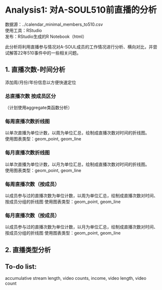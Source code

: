 # Analysis1: 对A-SOUL510前直播的分析
数据源：../calendar_minimal_members_to510.csv  
使用工具：RStudio  
发布：RStudio生成的R Notebook（html）  
  
此分析将利用直播参与情况对A-SOUL成员的工作情况进行分析、横向对比，并尝试解答22年510事件中的一些相关问题。  
## 1. 直播次数-时间分析
添加周/月份/年份信息以方便快速定位
### 总直播次数 按成员区分
（计划使用aggregate类函数分析）
### 每周直播次数折线图
以单次直播为单位计数，以周为单位汇总，绘制成直播次数对时间的折线图。  
使用图表类型：geom_point, geom_line
### 每月直播次数折线图
以单次直播为单位计数，以月为单位汇总，绘制成直播次数对时间的折线图。  
使用图表类型：geom_point, geom_line
### 每周直播次数（按成员）
以成员参与过的直播次数为单位计数，以周为单位汇总，绘制成直播次数对时间、按成员分组的折线图
使用图表类型：geom_point, geom_line
### 每月直播次数（按成员）
以成员参与过的直播次数为单位计数，以月为单位汇总，绘制成直播次数对时间、按成员分组的折线图
使用图表类型：geom_point, geom_line
## 2. 直播类型分析

## To-do list:
accumulative stream length, video counts, income, video length, video count